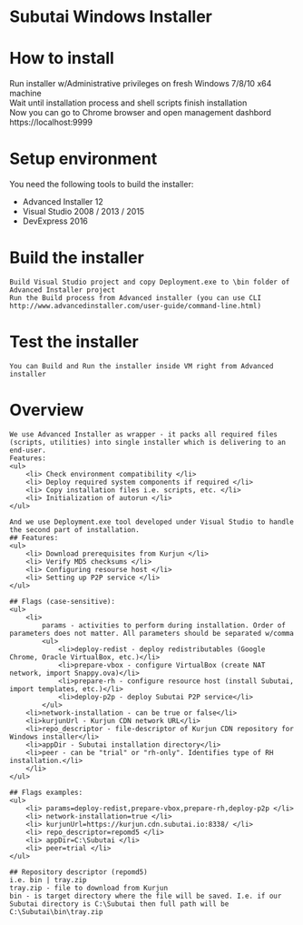 # Subutai Windows Installer

# How to install
Run installer w/Administrative privileges on fresh Windows 7/8/10 x64 machine </br>
Wait until installation process and shell scripts finish installation </br>
Now you can go to Chrome browser and open management dashbord https://localhost:9999</br>


# Setup environment
You need the following tools to build the installer:
	<ul>
	<li> Advanced Installer 12 </li>
	<li> Visual Studio 2008 / 2013 / 2015 </li>
	<li> DevExpress 2016 </li>
	</ul>

# Build the installer
	Build Visual Studio project and copy Deployment.exe to \bin folder of Advanced Installer project
	Run the Build process from Advanced installer (you can use CLI http://www.advancedinstaller.com/user-guide/command-line.html)

# Test the installer
	You can Build and Run the installer inside VM right from Advanced installer

# Overview
	We use Advanced Installer as wrapper - it packs all required files (scripts, utilities) into single installer which is delivering to an end-user.
	Features:
	<ul>
		<li> Check environment compatibility </li>
		<li> Deploy required system components if required </li>
		<li> Copy installation files i.e. scripts, etc. </li>
		<li> Initialization of autorun </li>
	</ul>

	And we use Deployment.exe tool developed under Visual Studio to handle the second part of installation.
	## Features:
	<ul>
		<li> Download prerequisites from Kurjun </li>
		<li> Verify MD5 checksums </li>
		<li> Configuring resourse host </li>
		<li> Setting up P2P service </li>
	</ul>

	## Flags (case-sensitive):
	<ul>
		<li>
			params - activities to perform during installation. Order of parameters does not matter. All parameters should be separated w/comma
			<ul>
				<li>deploy-redist - deploy redistributables (Google Chrome, Oracle VirtualBox, etc.)</li>
				<li>prepare-vbox - configure VirtualBox (create NAT network, import Snappy.ova)</li>
				<li>prepare-rh - configure resource host (install Subutai, import templates, etc.)</li>
				<li>deploy-p2p - deploy Subutai P2P service</li>
			</ul>
		<li>network-installation - can be true or false</li>
		<li>kurjunUrl - Kurjun CDN network URL</li>
		<li>repo_descriptor - file-descriptor of Kurjun CDN repository for Windows installer</li>
		<li>appDir - Subutai installation directory</li>
		<li>peer - can be "trial" or "rh-only". Identifies type of RH installation.</li>
		</li>
	</ul>

	## Flags examples:
	<ul>
		<li> params=deploy-redist,prepare-vbox,prepare-rh,deploy-p2p </li>
		<li> network-installation=true </li>
		<li> kurjunUrl=https://kurjun.cdn.subutai.io:8338/ </li>
		<li> repo_descriptor=repomd5 </li>
		<li> appDir=C:\Subutai </li>
		<li> peer=trial </li>
	</ul>

	## Repository descriptor (repomd5)
	i.e. bin | tray.zip
	tray.zip - file to download from Kurjun
	bin - is target directory where the file will be saved. I.e. if our Subutai directory is C:\Subutai then full path will be C:\Subutai\bin\tray.zip